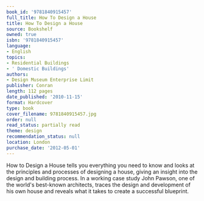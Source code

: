 ```yaml
---
book_id: '9781840915457'
full_title: How To Design a House
title: How To Design a House
source: Bookshelf
owned: true
isbn: '9781840915457'
language:
- English
topics:
- Residential Buildings
- ' Domestic Buildings'
authors:
- Design Museum Enterprise Limit
publisher: Conran
length: 112 pages
date_published: '2010-11-15'
format: Hardcover
type: book
cover_filename: 9781840915457.jpg
order: null
read_status: partially read
theme: design
recommendation_status: null
location: London
purchase_date: '2012-05-01'
---
```

How to Design a House tells you everything you need to know and looks at the principles and processes of designing a house, giving an insight into the design and building process. In a working case study John Pawson, one of the world's best-known architects, traces the design and development of his own house and reveals what it takes to create a successful blueprint.
